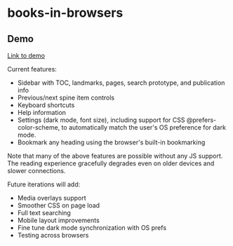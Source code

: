 # books-in-browsers

## Demo

[Link to demo](https://daisy.github.io/books-in-browsers/demos/action-for-heroes/index.html)

Current features: 

* Sidebar with TOC, landmarks, pages, search prototype, and publication info
* Previous/next spine item controls
* Keyboard shortcuts
* Help information
* Settings (dark mode, font size), including support for CSS @prefers-color-scheme, to automatically match the user's OS preference for dark mode.
* Bookmark any heading using the browser's built-in bookmarking

Note that many of the above features are possible without any JS support. The reading experience gracefully degrades even on older devices and slower connections. 

Future iterations will add:

* Media overlays support
* Smoother CSS on page load
* Full text searching
* Mobile layout improvements
* Fine tune dark mode synchronization with OS prefs
* Testing across browsers